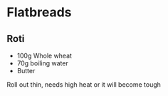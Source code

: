 # Flatbreads

## Roti

- 100g Whole wheat
- 70g boiling water
- Butter

Roll out thin, needs high heat or it will become tough

